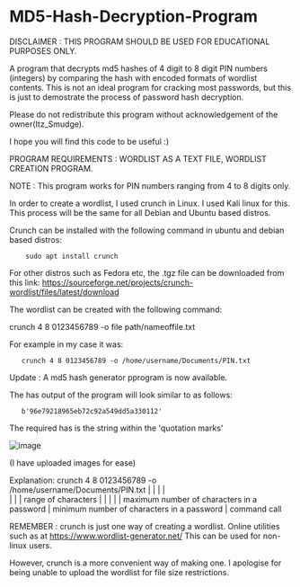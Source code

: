 # MD5-Hash-Decryption-Program
DISCLAIMER : THIS PROGRAM SHOULD BE USED FOR EDUCATIONAL PURPOSES ONLY.

A program that decrypts md5 hashes of 4 digit to 8 digit PIN numbers (integers) by comparing the hash with encoded formats of wordlist contents. 
This is not an ideal program for cracking most passwords, but this is just to demostrate the process of password hash decryption.

Please do not redistribute this program without acknowledgement of the owner(Itz_Smudge).

I hope you will find this code to be useful :)

PROGRAM REQUIREMENTS : WORDLIST AS A TEXT FILE, WORDLIST CREATION PROGRAM.
 
NOTE : This program works for PIN numbers ranging from 4 to 8 digits only. 
 
In order to create a wordlist, I used crunch in Linux. I used Kali linux for this. This process will be the same for all Debian and Ubuntu based distros.

Crunch can be installed with the following command in ubuntu and debian based distros:

        sudo apt install crunch

For other distros such as Fedora etc, the .tgz file can be downloaded from this link: 
https://sourceforge.net/projects/crunch-wordlist/files/latest/download

The wordlist can be created with the following command:

crunch 4 8 0123456789 -o file path/nameoffile.txt

For example in my case it was:

       crunch 4 8 0123456789 -o /home/username/Documents/PIN.txt
Update : A md5 hash generator pprogram is now available.

The has output of the program will look similar to as follows: 

       b'96e79218965eb72c92a549dd5a330112'
  
The required has is the string within the 'quotation marks'

![image](https://user-images.githubusercontent.com/74146327/119104123-f2d05900-ba2c-11eb-8d18-39201d4e2ce3.png)

(I have uploaded images for ease)

Explanation:
crunch 4 8 0123456789 -o /home/username/Documents/PIN.txt
  |    | |     |            
  |    | |   range of characters
  |    | | 
  |    | maximum number of characters in a password
  |   minimum number of characters in a password
  |
command call

REMEMBER : crunch is just one way of creating a wordlist. Online utilities such as at 
https://www.wordlist-generator.net/ 
This can be used for non-linux users.

However, crunch is a more convenient way of making one.
I apologise for being unable to upload the wordlist for file size restrictions.
